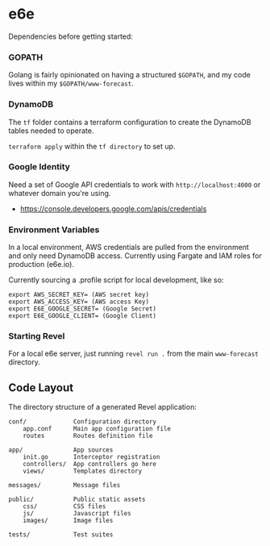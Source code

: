 # e6e

Dependencies before getting started:

### GOPATH 
Golang is fairly opinionated on having a structured `$GOPATH`, and my code lives within my `$GOPATH/www-forecast`.

### DynamoDB
The `tf` folder contains a terraform configuration to create the DynamoDB tables needed to operate.

`terraform apply` within the `tf directory` to set up.

### Google Identity

Need a set of Google API credentials to work with `http://localhost:4000` or whatever domain you're using.

- https://console.developers.google.com/apis/credentials

### Environment Variables

In a local environment, AWS credentials are pulled from the environment and only need DynamoDB access. Currently using Fargate and IAM roles for production (e6e.io).

Currently sourcing a .profile script for local development, like so:

```
export AWS_SECRET_KEY= (AWS secret key)
export AWS_ACCESS_KEY= (AWS access Key)
export E6E_GOOGLE_SECRET= (Google Secret)
export E6E_GOOGLE_CLIENT= (Google Client)
```

### Starting Revel
For a local e6e server, just running `revel run .` from the main `www-forecast` directory.

## Code Layout

The directory structure of a generated Revel application:

    conf/             Configuration directory
        app.conf      Main app configuration file
        routes        Routes definition file

    app/              App sources
        init.go       Interceptor registration
        controllers/  App controllers go here
        views/        Templates directory

    messages/         Message files

    public/           Public static assets
        css/          CSS files
        js/           Javascript files
        images/       Image files

    tests/            Test suites
